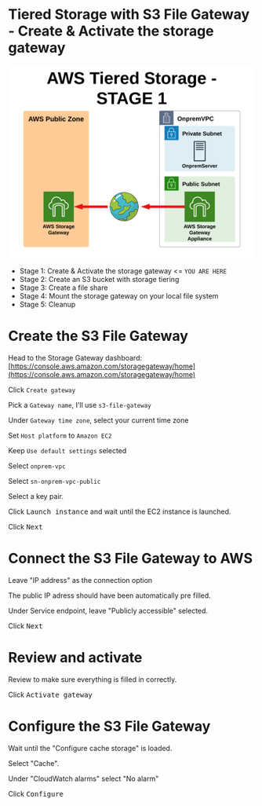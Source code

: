 # Tiered Storage with S3 File Gateway - Create & Activate the storage gateway

![Architecture](https://github.com/fldbock/aws-tiered-storage/blob/main/02_LABINSTRUCTIONS/STAGE1.png)

- Stage 1: Create & Activate the storage gateway <= `YOU ARE HERE`
- Stage 2: Create an S3 bucket with storage tiering
- Stage 3: Create a file share
- Stage 4: Mount the storage gateway on your local file system
- Stage 5: Cleanup

# Create the S3 File Gateway
Head to the Storage Gateway dashboard: [https://console.aws.amazon.com/storagegateway/home](https://console.aws.amazon.com/storagegateway/home)

Click `Create gateway`

Pick a `Gateway name`, I'll use `s3-file-gateway`

Under `Gateway time zone`, select your current time zone

Set `Host platform` to `Amazon EC2`

Keep `Use default settings` selected

Select `onprem-vpc`

Select `sn-onprem-vpc-public`

Select a key pair.

Click <kbd>Launch instance</kbd> and wait until the EC2 instance is launched.

Click <kbd>Next</kbd>

# Connect the S3 File Gateway to AWS

Leave "IP address" as the connection option

The public IP adress should have been automatically pre filled.

Under Service endpoint, leave "Publicly accessible" selected.

Click <kbd>Next</kbd>

# Review and activate

Review to make sure everything is filled in correctly.

Click <kbd>Activate gateway</kbd>

# Configure the S3 File Gateway

Wait until the "Configure cache storage" is loaded.

Select "Cache".

Under "CloudWatch alarms" select "No alarm"

Click <kbd>Configure</kbd>

